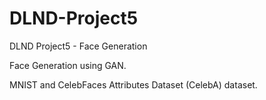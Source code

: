 # DLND-Project5
DLND Project5 - Face Generation

Face Generation using GAN.

MNIST and CelebFaces Attributes Dataset (CelebA) dataset.
